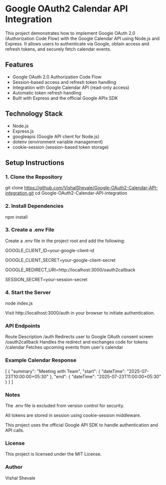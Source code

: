 # Google OAuth2 Calendar API Integration

This project demonstrates how to implement Google OAuth 2.0 (Authorization Code Flow) with the Google Calendar API using Node.js and Express. It allows users to authenticate via Google, obtain access and refresh tokens, and securely fetch calendar events.

## Features

- Google OAuth 2.0 Authorization Code Flow
- Session-based access and refresh token handling
- Integration with Google Calendar API (read-only access)
- Automatic token refresh handling
- Built with Express and the official Google APIs SDK

## Technology Stack

- Node.js
- Express.js
- googleapis (Google API client for Node.js)
- dotenv (environment variable management)
- cookie-session (session-based token storage)

## Setup Instructions

### 1. Clone the Repository

git clone https://github.com/VishalShevale/Google-OAuth2-Calendar-API-integration.git
cd Google-OAuth2-Calendar-API-integration

### 2. Install Dependencies

npm install

### 3. Create a .env File
Create a .env file in the project root and add the following:

GOOGLE_CLIENT_ID=your-google-client-id

GOOGLE_CLIENT_SECRET=your-google-client-secret

GOOGLE_REDIRECT_URI=http://localhost:3000/oauth2callback

SESSION_SECRET=your-session-secret

### 4. Start the Server

node index.js

Visit http://localhost:3000/auth in your browser to initiate authentication.

### API Endpoints
Route	Description
/auth	Redirects user to Google OAuth consent screen
/oauth2callback	Handles the redirect and exchanges code for tokens
/calendar	Fetches upcoming events from user's calendar

### Example Calendar Response

[
  {
    "summary": "Meeting with Team",
    "start": { "dateTime": "2025-07-23T10:00:00+05:30" },
    "end": { "dateTime": "2025-07-23T11:00:00+05:30" }
  }
]

### Notes
The .env file is excluded from version control for security.

All tokens are stored in session using cookie-session middleware.

This project uses the official Google API SDK to handle authentication and API calls.

### License
This project is licensed under the MIT License.

### Author
Vishal Shevale
